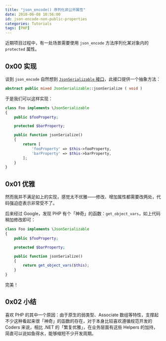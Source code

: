 ```yaml
---
title: "json_encode() 序列化非公开属性"
date: 2018-06-08 10:56:00
id: json-encode-non-public-properties
categories: Tutorials
tags: [PHP]
---
```


近期项目过程中，有一处场景需要使用 `json_encode` 方法序列化某对象内的 `protected` 属性。

## 0x00 实现

谈到 `json_encode` 自然想到 [`JsonSerializable` 接口](http://php.net/manual/en/jsonserializable.jsonserialize.php)，此接口提供一个抽象方法：

```php
abstract public mixed JsonSerializable::jsonSerialize ( void )
```

于是我们可以这样实现：

```php
class Foo implements \JsonSerializable
{
    public $fooProperty;

    protected $barProperty;

    public function jsonSerialize()
    {
        return [
            'fooProperty' => $this->fooProperty,
            'barProperty' => $this->barProperty,
        ];
    }
}
```

## 0x01 优雅

然而我并不满足如上的实现，感觉太不优雅——修改、增加属性都需要改两处，代码强迫症表示非常受不了。

后来经过 Google，发现 PHP 有个「神奇」的函数：`get_object_vars`，如上代码稍加修改即可：

```php
class Foo implements \JsonSerializable
{
    public $fooProperty;

    protected $barProperty;

    public function jsonSerialize()
    {
        return get_object_vars($this);
    }
}
```

完美！

## 0x02 小结

喜欢 PHP 的其中一个原因：由于原生的弱类型、Associate 数组等特性，支撑起不少这种看起来很「神奇」的函数的存在，对于本身比较喜欢遵循规范开发的 Coders 来说，相比 .NET 的「繁复优雅」，在业务层面有这些 Helpers 的加持，简直可以说如鱼得水，能够缩短不少开发周期。
